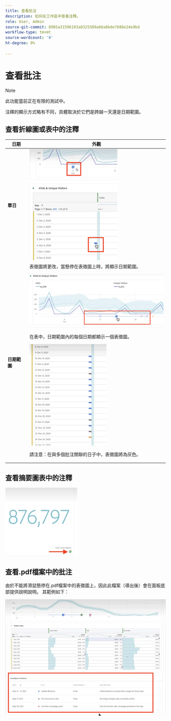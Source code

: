 ```yaml
---
title: 查看批注
description: 如何在工作區中查看注釋。
role: User, Admin
source-git-commit: 0985a31596103a0325509a66a6bde7688e24e9bd
workflow-type: tm+mt
source-wordcount: '0'
ht-degree: 0%

---
```



# 查看批注

>[!NOTE]
>
>此功能當前正在有限的測試中。

注釋的顯示方式略有不同，具體取決於它們是跨越一天還是日期範圍。

## 查看折線圖或表中的注釋

| 日期 | 外觀 |
| --- | --- |
| **單日** | ![](assets/single-day.png) |
| **日期範圍** | 表徵圖將更改，當懸停在表徵圖上時，將顯示日期範圍。<p>![](assets/multi-day.png)<p>在表中，日期範圍內的每個日期都顯示一個表徵圖。<p>![](assets/multi-day-table.png)<p>請注意：在與多個批注關聯的日子中，表徵圖將為灰色。 |

## 查看摘要圖表中的注釋

![](assets/ann-summary.png)

## 查看.pdf檔案中的批注

由於不能將滑鼠懸停在.pdf檔案中的表徵圖上，因此此檔案（導出後）會在面板底部提供說明說明。 其範例如下：

![](assets/ann-pdf.png)
